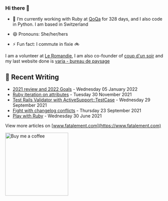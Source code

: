 ### Hi there 👋

<!--
**dianedelallee/dianedelallee** is a ✨ _special_ ✨ repository because its `README.md` (this file) appears on your GitHub profile.
-->

- 🔭 I’m currently working with Ruby at [QoQa](https://www.qoqa.ch/fr) for <!-- qoqa_days starts -->328<!-- qoqa_days ends --> days, and I also code in Python. I am based in Switzerland 

- 😄 Pronouns: She/her/hers
- ⚡ Fun fact: I commute in fixie 🚲

I am a volunteer at [Le Romandie](https://www.leromandie.ch/), I am also co-founder of [coup d'un soir](https://www.coup-dun-soir.ch/actualites) and my last website done is  [varia - bureau de paysage](https://www.varia-paysage.ch/)

## 📝 Recent Writing

<!-- writing starts -->
* [2021 review and 2022 Goals](https://www.fatalement.com/posts/review-and-2022-goals/) - Wednesday 05 January 2022
* [Ruby iteration on attributes](https://www.fatalement.com/posts/ruby-iteration-on-attribute/) - Tuesday 30 November 2021
* [Test Rails Validator with ActiveSupport::TestCase](https://www.fatalement.com/posts/test-rails-validator/) - Wednesday 29 September 2021
* [Fight with changelog conflicts](https://www.fatalement.com/posts/changelog-conflict/) - Thursday 23 September 2021
* [Play with Ruby](https://www.fatalement.com/posts/play-with-ruby/) - Wednesday 30 June 2021
<!-- writing ends -->

View more articles on [www.fatalement.com](https://www.fatalement.com)

<a href="https://www.buymeacoffee.com/dianedelallee" target="_blank"><img src="https://www.fatalement.com/assets/img/sample/buy_coffee.png" width="200" alt="Buy me a coffee"></a>
